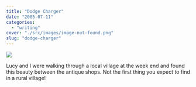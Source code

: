 ```yaml
---
title: "Dodge Charger"
date: "2005-07-11"
categories: 
  - "writing"
cover: "./src/images/image-not-found.png"
slug: "dodge-charger"
---
```


[![](/images/25280830_1a95e74c32_m.jpg)](http://www.flickr.com/photos/funkylarma/25280830/ "Dodge")  

Lucy and I were walking through a local village at the week end and found this beauty between the antique shops. Not the first thing you expect to find in a rural village!
